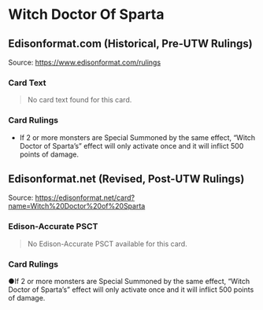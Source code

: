 # Witch Doctor Of Sparta

## Edisonformat.com (Historical, Pre-UTW Rulings)

Source: https://www.edisonformat.com/rulings

### Card Text

> No card text found for this card.

### Card Rulings

*   If 2 or more monsters are Special Summoned by the same effect, “Witch Doctor of Sparta’s” effect will only activate once and it will inflict 500 points of damage.

## Edisonformat.net (Revised, Post-UTW Rulings)

Source: https://edisonformat.net/card?name=Witch%20Doctor%20of%20Sparta

### Edison-Accurate PSCT

> No Edison-Accurate PSCT available for this card.

### Card Rulings

●If 2 or more monsters are Special Summoned by the same effect, “Witch Doctor of Sparta’s” effect will only activate once and it will inflict 500 points of damage.
            